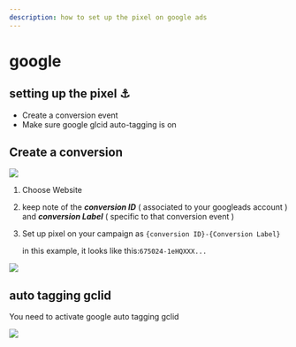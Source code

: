 ```yaml
---
description: how to set up the pixel on google ads
---
```


# google

## setting up the pixel ⚓️

* Create a conversion event
* Make sure google glcid auto-tagging is on

## Create a conversion

![](../../../.gitbook/assets/cleanshot-2020-09-03-at-10.11.28-2x.png)

1. Choose Website
2. keep note of the _**conversion ID**_ \( associated to your googleads account \) and _**conversion Label**_ \( specific to that conversion event \)
3. Set up pixel on your campaign as `{conversion ID}-{Conversion Label}`

   in this example, it looks like this:`675024-1eHQXXX...`

![](../../../.gitbook/assets/cleanshot-2020-09-03-at-10.05.33-2x.png)

## auto tagging gclid

You need to activate google auto tagging gclid

![](../../../.gitbook/assets/cleanshot-2020-09-03-at-10.10.51-2x.png)

